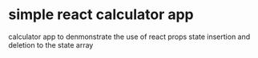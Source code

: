 # simple react calculator app

calculator app to denmonstrate the use of react props state insertion and deletion to the state array

